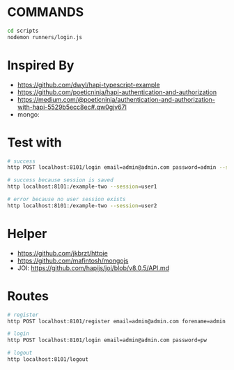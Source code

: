COMMANDS
===============================================================================
```bash
cd scripts
nodemon runners/login.js
```

Inspired By
===============================================================================
- https://github.com/dwyl/hapi-typescript-example
- https://github.com/poeticninja/hapi-authentication-and-authorization
- https://medium.com/@poeticninja/authentication-and-authorization-with-hapi-5529b5ecc8ec#.qw0gjv67l
- mongo: 

Test with
===============================================================================

```bash
# success
http POST localhost:8101/login email=admin@admin.com password=admin --session=user1

# success because session is saved
http localhost:8101:/example-two --session=user1

# error because no user session exists
http localhost:8101:/example-two --session=user2
```
Helper
===============================================================================
- https://github.com/jkbrzt/httpie
- https://github.com/mafintosh/mongojs
- JOI: https://github.com/hapijs/joi/blob/v8.0.5/API.md

Routes
===============================================================================

```bash
# register
http POST localhost:8101/register email=admin@admin.com forename=admin surename=admin password=pw

# login
http POST localhost:8101/login email=admin@admin.com password=pw

# logout
http localhost:8101/logout
```
